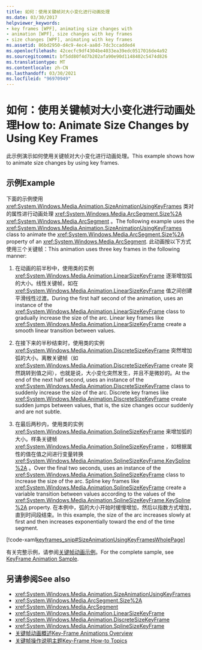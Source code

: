 ```yaml
---
title: 如何：使用关键帧对大小变化进行动画处理
ms.date: 03/30/2017
helpviewer_keywords:
- key frames [WPF], animating size changes with
- animation [WPF], size changes with key frames
- size changes [WPF], animating with key frames
ms.assetid: 86bd2950-d4c9-4ec4-aa8d-7dc3ccadded4
ms.openlocfilehash: 42cecfc9df4304be4033ea39edc0517016de4a92
ms.sourcegitcommit: bf5dd80f4d7b202afa90e90d1148402c5474d826
ms.translationtype: MT
ms.contentlocale: zh-CN
ms.lasthandoff: 03/30/2021
ms.locfileid: "96970949"
---
```

# <a name="how-to-animate-size-changes-by-using-key-frames"></a><span data-ttu-id="fc7a0-102">如何：使用关键帧对大小变化进行动画处理</span><span class="sxs-lookup"><span data-stu-id="fc7a0-102">How to: Animate Size Changes by Using Key Frames</span></span>
<span data-ttu-id="fc7a0-103">此示例演示如何使用关键帧对大小变化进行动画处理。</span><span class="sxs-lookup"><span data-stu-id="fc7a0-103">This example shows how to animate size changes by using key frames.</span></span>  
  
## <a name="example"></a><span data-ttu-id="fc7a0-104">示例</span><span class="sxs-lookup"><span data-stu-id="fc7a0-104">Example</span></span>  
 <span data-ttu-id="fc7a0-105">下面的示例使用 <xref:System.Windows.Media.Animation.SizeAnimationUsingKeyFrames> 类对的属性进行动画处理 <xref:System.Windows.Media.ArcSegment.Size%2A> <xref:System.Windows.Media.ArcSegment> 。</span><span class="sxs-lookup"><span data-stu-id="fc7a0-105">The following example uses the <xref:System.Windows.Media.Animation.SizeAnimationUsingKeyFrames> class to animate the <xref:System.Windows.Media.ArcSegment.Size%2A> property of an <xref:System.Windows.Media.ArcSegment>.</span></span> <span data-ttu-id="fc7a0-106">此动画按以下方式使用三个关键帧：</span><span class="sxs-lookup"><span data-stu-id="fc7a0-106">This animation uses three key frames in the following manner:</span></span>  
  
1. <span data-ttu-id="fc7a0-107">在动画的前半秒中，使用类的实例 <xref:System.Windows.Media.Animation.LinearSizeKeyFrame> 逐渐增加弧的大小。线性关键帧，如在 <xref:System.Windows.Media.Animation.LinearSizeKeyFrame> 值之间创建平滑线性过渡。</span><span class="sxs-lookup"><span data-stu-id="fc7a0-107">During the first half second of the animation, uses an instance of the <xref:System.Windows.Media.Animation.LinearSizeKeyFrame> class to gradually increase the size of the arc. Linear key frames like <xref:System.Windows.Media.Animation.LinearSizeKeyFrame> create a smooth linear transition between values.</span></span>  
  
2. <span data-ttu-id="fc7a0-108">在接下来的半秒结束时，使用类的实例 <xref:System.Windows.Media.Animation.DiscreteSizeKeyFrame> 突然增加弧的大小。离散关键帧（如 <xref:System.Windows.Media.Animation.DiscreteSizeKeyFrame> create 突然跳转到值之间），也就是说，大小变化突然发生，并且不是微妙的。</span><span class="sxs-lookup"><span data-stu-id="fc7a0-108">At the end of the next half second, uses an instance of the <xref:System.Windows.Media.Animation.DiscreteSizeKeyFrame> class to suddenly increase the size of the arc. Discrete key frames like <xref:System.Windows.Media.Animation.DiscreteSizeKeyFrame> create sudden jumps between values, that is, the size changes occur suddenly and are not subtle.</span></span>  
  
3. <span data-ttu-id="fc7a0-109">在最后两秒内，使用类的实例 <xref:System.Windows.Media.Animation.SplineSizeKeyFrame> 来增加弧的大小。样条关键帧 <xref:System.Windows.Media.Animation.SplineSizeKeyFrame> ，如根据属性的值在值之间进行变量转换 <xref:System.Windows.Media.Animation.SplineSizeKeyFrame.KeySpline%2A> 。</span><span class="sxs-lookup"><span data-stu-id="fc7a0-109">Over the final two seconds, uses an instance of the <xref:System.Windows.Media.Animation.SplineSizeKeyFrame> class to increase the size of the arc. Spline key frames like <xref:System.Windows.Media.Animation.SplineSizeKeyFrame> create a variable transition between values according to the values of the <xref:System.Windows.Media.Animation.SplineSizeKeyFrame.KeySpline%2A> property.</span></span> <span data-ttu-id="fc7a0-110">在本例中，弧的大小开始时缓慢增加，然后以指数方式增加，直到时间段结束。</span><span class="sxs-lookup"><span data-stu-id="fc7a0-110">In this example, the size of the arc increases slowly at first and then increases exponentially toward the end of the time segment.</span></span>  
  
 [!code-xaml[keyframes_snip#SizeAnimationUsingKeyFramesWholePage](~/samples/snippets/xaml/VS_Snippets_Wpf/keyframes_snip/XAML/SizeAnimationUsingKeyFramesExample.xaml#sizeanimationusingkeyframeswholepage)]  
  
 <span data-ttu-id="fc7a0-111">有关完整示例，请参阅[关键帧动画示例](https://github.com/microsoft/WPF-Samples/tree/master/Animation/KeyFrameAnimation)。</span><span class="sxs-lookup"><span data-stu-id="fc7a0-111">For the complete sample, see [KeyFrame Animation Sample](https://github.com/microsoft/WPF-Samples/tree/master/Animation/KeyFrameAnimation).</span></span>  
  
## <a name="see-also"></a><span data-ttu-id="fc7a0-112">另请参阅</span><span class="sxs-lookup"><span data-stu-id="fc7a0-112">See also</span></span>

- <xref:System.Windows.Media.Animation.SizeAnimationUsingKeyFrames>
- <xref:System.Windows.Media.ArcSegment.Size%2A>
- <xref:System.Windows.Media.ArcSegment>
- <xref:System.Windows.Media.Animation.LinearSizeKeyFrame>
- <xref:System.Windows.Media.Animation.DiscreteSizeKeyFrame>
- <xref:System.Windows.Media.Animation.SplineSizeKeyFrame>
- [<span data-ttu-id="fc7a0-113">关键帧动画概述</span><span class="sxs-lookup"><span data-stu-id="fc7a0-113">Key-Frame Animations Overview</span></span>](key-frame-animations-overview.md)
- [<span data-ttu-id="fc7a0-114">关键帧操作说明主题</span><span class="sxs-lookup"><span data-stu-id="fc7a0-114">Key-Frame How-to Topics</span></span>](key-frame-animation-how-to-topics.md)
